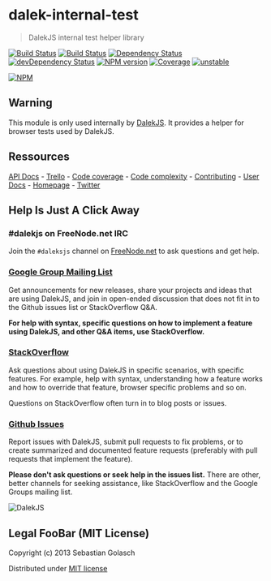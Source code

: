 dalek-internal-test
===================

> DalekJS internal test helper library

[![Build Status](https://travis-ci.org/dalekjs/dalek-internal-test.png)](https://travis-ci.org/dalekjs/dalek-internal-test)
[![Build Status](https://drone.io/github.com/dalekjs/dalek-internal-test/status.png)](https://drone.io/github.com/dalekjs/dalek-internal-test/latest)
[![Dependency Status](https://david-dm.org/dalekjs/dalek-internal-test.png)](https://david-dm.org/dalekjs/dalek-internal-test)
[![devDependency Status](https://david-dm.org/dalekjs/dalek-internal-test/dev-status.png)](https://david-dm.org/dalekjs/dalek-internal-test#info=devDependencies)
[![NPM version](https://badge.fury.io/js/dalek-internal-test.png)](http://badge.fury.io/js/dalek-internal-test)
[![Coverage](http://dalekjs.com/package/dalek-internal-test/master/coverage/coverage.png)](http://dalekjs.com/package/dalek-internal-test/master/coverage/index.html)
[![unstable](https://rawgithub.com/hughsk/stability-badges/master/dist/unstable.svg)](http://github.com/hughsk/stability-badges)

[![NPM](https://nodei.co/npm/dalek-internal-test.png)](https://nodei.co/npm/dalek-internal-test/)

## Warning

This module is only used internally by [DalekJS](//github.com/dalekjs/dalek).
It provides a helper for browser tests used by DalekJS.

## Ressources

[API Docs](http://dalekjs.com/package/dalek-internal-test/master/api/index.html) -
[Trello](https://trello.com/b/0tVr3clr/dalek-internal-test) -
[Code coverage](http://dalekjs.com/package/dalek-internal-test/master/coverage/index.html) -
[Code complexity](http://dalekjs.com/package/dalek-internal-test/master/complexity/index.html) -
[Contributing](https://github.com/dalekjs/dalek-internal-test/blob/master/CONTRIBUTING.md) -
[User Docs](http://dalekjs.com/docs/master/test.html) -
[Homepage](http://dalekjs.com) -
[Twitter](http://twitter.com/dalekjs)

## Help Is Just A Click Away

### #dalekjs on FreeNode.net IRC

Join the `#daleksjs` channel on [FreeNode.net](http://freenode.net) to ask questions and get help.

### [Google Group Mailing List](https://groups.google.com/forum/#!forum/dalekjs)

Get announcements for new releases, share your projects and ideas that are
using DalekJS, and join in open-ended discussion that does not fit in
to the Github issues list or StackOverflow Q&A.

**For help with syntax, specific questions on how to implement a feature
using DalekJS, and other Q&A items, use StackOverflow.**

### [StackOverflow](http://stackoverflow.com/questions/tagged/dalekjs)

Ask questions about using DalekJS in specific scenarios, with
specific features. For example, help with syntax, understanding how a feature works and
how to override that feature, browser specific problems and so on.

Questions on StackOverflow often turn in to blog posts or issues.

### [Github Issues](//github.com/dalekjs/dalek-internal-test/issues)

Report issues with DalekJS, submit pull requests to fix problems, or to
create summarized and documented feature requests (preferably with pull
requests that implement the feature).

**Please don't ask questions or seek help in the issues list.** There are
other, better channels for seeking assistance, like StackOverflow and the
Google Groups mailing list.

![DalekJS](https://raw.github.com/dalekjs/dalekjs.com/master/img/logo.jpg)

## Legal FooBar (MIT License)

Copyright (c) 2013 Sebastian Golasch

Distributed under [MIT license](https://github.com/dalekjs/dalek-internal-test/blob/master/LICENSE-MIT)

